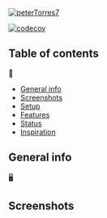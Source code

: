 [![peterTorres7](https://circleci.com/gh/peterTorres7/MobileApp.svg?style=svg)](https://app.circleci.com/pipelines/github/peterTorres7)

[![codecov](https://codecov.io/gh/peterTorres7/MobileApp/branch/master/graph/badge.svg?token=7RUVCAD0HF)](https://codecov.io/gh/peterTorres7/MobileApp)

## Table of contents
📂

* [General info](#general-info)
* [Screenshots](#screenshots)
* [Setup](#setup)
* [Features](#features)
* [Status](#status)
* [Inspiration](#inspiration)

## General info
🖥️


## Screenshots
